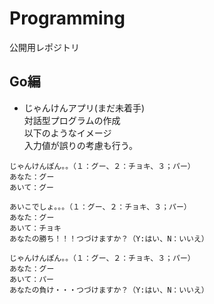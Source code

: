 # Programming
公開用レポジトリ

## Go編  
+ じゃんけんアプリ(まだ未着手)  
対話型プログラムの作成  
以下のようなイメージ  
入力値が誤りの考慮も行う。  
``` 
じゃんけんぽん。。（１：グー、２：チョキ、３；パー）
あなた：グー
あいて：グー

あいこでしょ。。。（１：グー、２：チョキ、３；パー）
あなた：グー
あいて：チョキ
あなたの勝ち！！！つづけますか？（Y:はい、N：いいえ）

じゃんけんぽん。。（１：グー、２：チョキ、３；パー）
あなた：グー
あいて：パー
あなたの負け・・・つづけますか？（Y:はい、N：いいえ）  
```
